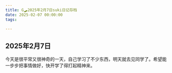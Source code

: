 ```yaml
---
title: G🛹2025年2月7日suki日记存档
date: 2025-02-07 00:00:00
tags:

---
```


## 2025年2月7日

今天是很平常又很神奇的一天，自己学习了不少东西，明天就去见同学了。希望能一步步把事情做好，快开学了得打起精神来。
